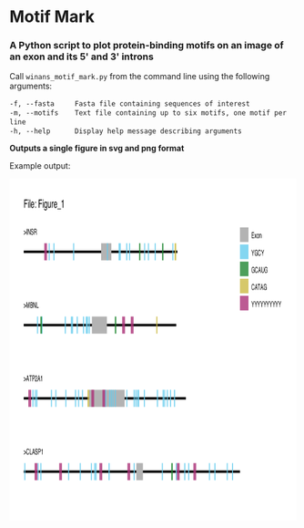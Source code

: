 # Motif Mark
### A Python script to plot protein-binding motifs on an image of an exon and its 5' and 3' introns

Call `winans_motif_mark.py` from the command line using the following arguments:

```
-f, --fasta     Fasta file containing sequences of interest
-m, --motifs    Text file containing up to six motifs, one motif per line
-h, --help      Display help message describing arguments
```

**Outputs a single figure in svg and png format**

Example output:

<img src="https://github.com/Natalie-Winans/motif-mark/blob/main/Figure_1.png" width="900" height="600" />









